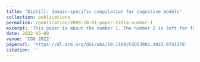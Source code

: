 ```yaml
---
title: "Distill: domain-specific compilation for cognitive models"
collection: publications
permalink: /publication/2009-10-01-paper-title-number-1
excerpt: 'This paper is about the number 1. The number 2 is left for future work.'
date: 2022-05-09
venue: 'CGO 2022'
paperurl: 'https://dl.acm.org/doi/abs/10.1109/CGO53902.2022.9741278'
citation: ''
---
```





